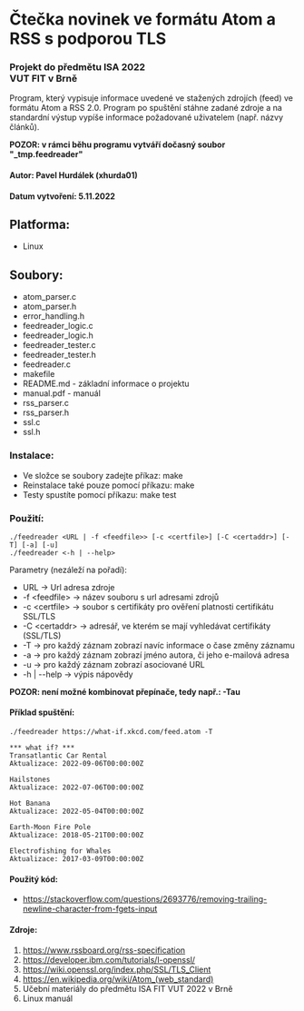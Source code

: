 # Čtečka novinek ve formátu Atom a RSS s podporou TLS
### Projekt do předmětu ISA 2022 <BR>VUT FIT v Brně
Program, který vypisuje informace uvedené ve stažených zdrojích (feed) ve formátu Atom a RSS 2.0. Program po spuštění stáhne zadané zdroje a na standardní výstup vypíše informace požadované uživatelem (např. názvy článků).

**POZOR: v rámci běhu programu vytváří dočasný soubor "_tmp.feedreader"**

#### Autor: Pavel Hurdálek (xhurda01)

#### Datum vytvoření: 5.11.2022

## Platforma:
* Linux

## Soubory:
* atom_parser.c
* atom_parser.h
* error_handling.h
* feedreader_logic.c
* feedreader_logic.h
* feedreader_tester.c
* feedreader_tester.h
* feedreader.c
* makefile
* README.md - základní informace o projektu
* manual.pdf - manuál
* rss_parser.c
* rss_parser.h
* ssl.c
* ssl.h

### Instalace:

* Ve složce se soubory zadejte příkaz: make
* Reinstalace také pouze pomocí příkazu: make
* Testy spustíte pomocí příkazu: make test


### Použití:
```
./feedreader <URL | -f <feedfile>> [-c <certfile>] [-C <certaddr>] [-T] [-a] [-u]
./feedreader <-h | --help>
```
Parametry (nezáleží na pořadí):
- URL -> Url adresa zdroje
- -f \<feedfile\> -> název souboru s url adresami zdrojů
- -c \<certfile\> -> soubor s certifikáty pro ověření platnosti certifikátu SSL/TLS
- -C \<certaddr\> -> adresář, ve kterém se mají vyhledávat certifikáty (SSL/TLS)
- -T -> pro každý záznam zobrazí navíc informace o čase změny záznamu
- -a -> pro každý záznam zobrazí jméno autora, či jeho e-mailová adresa
- -u -> pro každý záznam zobrazí asociované URL
- -h | --help -> výpis nápovědy

**POZOR: není možné kombinovat přepínače, tedy např.: -Tau**

#### Příklad spuštění:
```
./feedreader https://what-if.xkcd.com/feed.atom -T

*** what if? ***
Transatlantic Car Rental
Aktualizace: 2022-09-06T00:00:00Z

Hailstones
Aktualizace: 2022-07-06T00:00:00Z

Hot Banana
Aktualizace: 2022-05-04T00:00:00Z

Earth-Moon Fire Pole
Aktualizace: 2018-05-21T00:00:00Z

Electrofishing for Whales
Aktualizace: 2017-03-09T00:00:00Z

```
#### Použitý kód:
* https://stackoverflow.com/questions/2693776/removing-trailing-newline-character-from-fgets-input

#### Zdroje:
1. https://www.rssboard.org/rss-specification
2. https://developer.ibm.com/tutorials/l-openssl/
3. https://wiki.openssl.org/index.php/SSL/TLS_Client
4. https://en.wikipedia.org/wiki/Atom_(web_standard)
2. Učební materiály do předmětu ISA FIT VUT 2022 v Brně
9. Linux manuál

